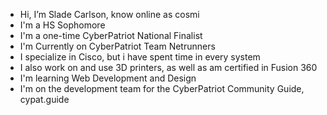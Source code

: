 - Hi, I’m Slade Carlson, know online as cosmi
- I'm a HS Sophomore
- I'm a one-time CyberPatriot National Finalist
- I'm Currently on CyberPatriot Team Netrunners
- I specialize in Cisco, but i have spent time in every system
- I also work on and use 3D printers, as well as am certified in Fusion 360
- I'm learning Web Development and Design
- I'm on the development team for the CyberPatriot Community Guide, cypat.guide
  
<!---
CosmicFox5115/CosmicFox5115 is a ✨ special ✨ repository because its `README.md` (this file) appears on your GitHub profile.
You can click the Preview link to take a look at your changes.
--->
